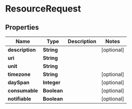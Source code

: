 
# ResourceRequest

## Properties
Name | Type | Description | Notes
------------ | ------------- | ------------- | -------------
**description** | **String** |  |  [optional]
**uri** | **String** |  | 
**unit** | **String** |  | 
**timezone** | **String** |  |  [optional]
**daySpan** | **Integer** |  |  [optional]
**consumable** | **Boolean** |  |  [optional]
**notifiable** | **Boolean** |  |  [optional]



